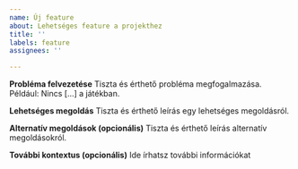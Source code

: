 ```yaml
---
name: Új feature
about: Lehetséges feature a projekthez
title: ''
labels: feature
assignees: ''

---
```


**Probléma felvezetése**
Tiszta és érthető probléma megfogalmazása. Például: Nincs [...] a játékban.

**Lehetséges megoldás**
Tiszta és érthető leírás egy lehetséges megoldásról.

**Alternatív megoldások (opcionális)**
Tiszta és érthető leírás alternatív megoldásokról.

**További kontextus (opcionális)**
Ide írhatsz további információkat
